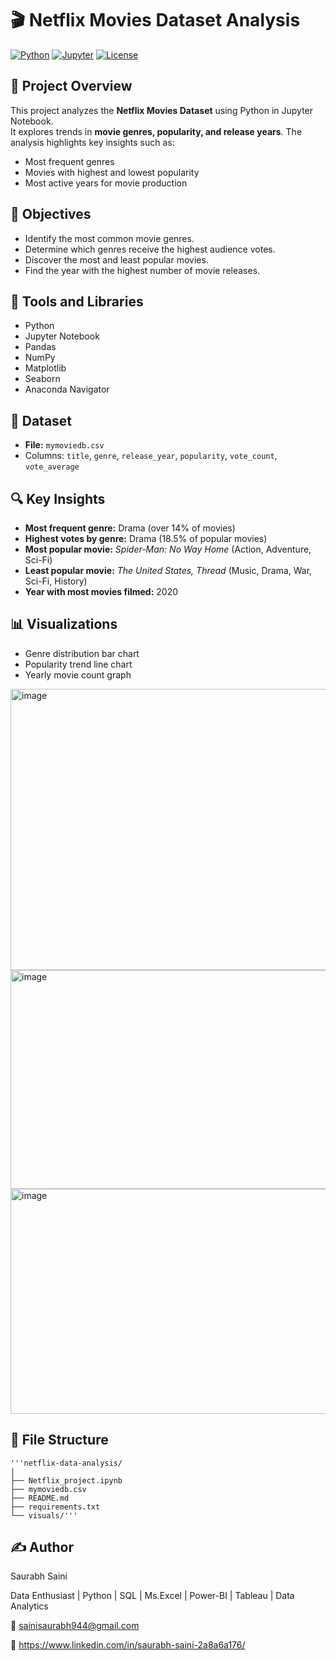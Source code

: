 # 🎬 Netflix Movies Dataset Analysis

[![Python](https://img.shields.io/badge/Python-3.x-blue)](https://www.python.org/)
[![Jupyter](https://img.shields.io/badge/Jupyter-Notebook-orange)](https://jupyter.org/)
[![License](https://img.shields.io/badge/License-MIT-green)](LICENSE)

## 🧾 Project Overview
This project analyzes the **Netflix Movies Dataset** using Python in Jupyter Notebook.  
It explores trends in **movie genres, popularity, and release years**. The analysis highlights key insights such as:

- Most frequent genres  
- Movies with highest and lowest popularity  
- Most active years for movie production  

## 🎯 Objectives
- Identify the most common movie genres.  
- Determine which genres receive the highest audience votes.  
- Discover the most and least popular movies.  
- Find the year with the highest number of movie releases.  

## 🧰 Tools and Libraries
- Python  
- Jupyter Notebook  
- Pandas  
- NumPy  
- Matplotlib  
- Seaborn  
- Anaconda Navigator

## 📂 Dataset
- **File:** `mymoviedb.csv`  
- Columns: `title`, `genre`, `release_year`, `popularity`, `vote_count`, `vote_average`  

## 🔍 Key Insights
- **Most frequent genre:** Drama (over 14% of movies)  
- **Highest votes by genre:** Drama (18.5% of popular movies)  
- **Most popular movie:** *Spider-Man: No Way Home* (Action, Adventure, Sci-Fi)  
- **Least popular movie:** *The United States, Thread* (Music, Drama, War, Sci-Fi, History)  
- **Year with most movies filmed:** 2020  

## 📊 Visualizations
- Genre distribution bar chart   
- Popularity trend line chart  
- Yearly movie count graph  

<img width="1200" height="450" alt="image" src="https://github.com/user-attachments/assets/400369c0-302b-4bfd-95e5-56614c805907" />
<img width="1200" height="350" alt="image" src="https://github.com/user-attachments/assets/c2d8e4e3-c200-478c-8cce-85d38af31e2f" /> 
<img width="1200" height="360" alt="image" src="https://github.com/user-attachments/assets/14a39046-aee1-4636-948d-d6db9d7fc245" />

## 📁 File Structure
~~~
'''netflix-data-analysis/
|
├── Netflix_project.ipynb
├── mymoviedb.csv
├── README.md
├── requirements.txt
└── visuals/'''
~~~

## ✍️ Author
 Saurabh Saini
 
 Data Enthusiast | Python | SQL | Ms.Excel | Power-BI | Tableau | Data Analytics
 
 📧 sainisaurabh944@gmail.com
 
 🔗 https://www.linkedin.com/in/saurabh-saini-2a8a6a176/

